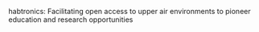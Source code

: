 habtronics: Facilitating open access to upper air environments to pioneer education and research opportunities